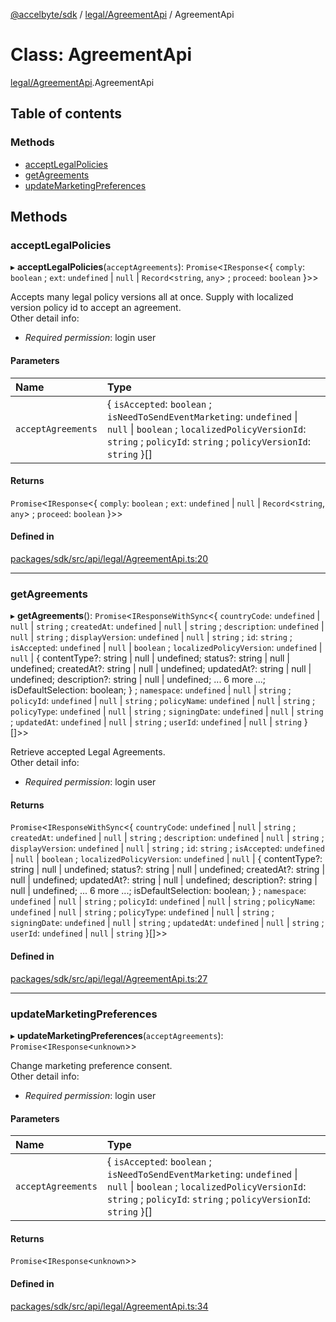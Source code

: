 [@accelbyte/sdk](../README.md) / [legal/AgreementApi](../modules/legal_AgreementApi.md) / AgreementApi

# Class: AgreementApi

[legal/AgreementApi](../modules/legal_AgreementApi.md).AgreementApi

## Table of contents

### Methods

- [acceptLegalPolicies](legal_AgreementApi.AgreementApi.md#acceptlegalpolicies)
- [getAgreements](legal_AgreementApi.AgreementApi.md#getagreements)
- [updateMarketingPreferences](legal_AgreementApi.AgreementApi.md#updatemarketingpreferences)

## Methods

### acceptLegalPolicies

▸ **acceptLegalPolicies**(`acceptAgreements`): `Promise`<`IResponse`<{ `comply`: `boolean` ; `ext`: `undefined` \| ``null`` \| `Record`<`string`, `any`\> ; `proceed`: `boolean`  }\>\>

Accepts many legal policy versions all at once. Supply with localized version policy id to accept an agreement.<br>Other detail info: <ul><li><i>Required permission</i>: login user</li></ul>

#### Parameters

| Name | Type |
| :------ | :------ |
| `acceptAgreements` | { `isAccepted`: `boolean` ; `isNeedToSendEventMarketing`: `undefined` \| ``null`` \| `boolean` ; `localizedPolicyVersionId`: `string` ; `policyId`: `string` ; `policyVersionId`: `string`  }[] |

#### Returns

`Promise`<`IResponse`<{ `comply`: `boolean` ; `ext`: `undefined` \| ``null`` \| `Record`<`string`, `any`\> ; `proceed`: `boolean`  }\>\>

#### Defined in

[packages/sdk/src/api/legal/AgreementApi.ts:20](https://github.com/AccelByte/accelbyte-web-sdk/blob/68edbf1/packages/sdk/src/api/legal/AgreementApi.ts#L20)

___

### getAgreements

▸ **getAgreements**(): `Promise`<`IResponseWithSync`<{ `countryCode`: `undefined` \| ``null`` \| `string` ; `createdAt`: `undefined` \| ``null`` \| `string` ; `description`: `undefined` \| ``null`` \| `string` ; `displayVersion`: `undefined` \| ``null`` \| `string` ; `id`: `string` ; `isAccepted`: `undefined` \| ``null`` \| `boolean` ; `localizedPolicyVersion`: `undefined` \| ``null`` \| { contentType?: string \| null \| undefined; status?: string \| null \| undefined; createdAt?: string \| null \| undefined; updatedAt?: string \| null \| undefined; description?: string \| null \| undefined; ... 6 more ...; isDefaultSelection: boolean; } ; `namespace`: `undefined` \| ``null`` \| `string` ; `policyId`: `undefined` \| ``null`` \| `string` ; `policyName`: `undefined` \| ``null`` \| `string` ; `policyType`: `undefined` \| ``null`` \| `string` ; `signingDate`: `undefined` \| ``null`` \| `string` ; `updatedAt`: `undefined` \| ``null`` \| `string` ; `userId`: `undefined` \| ``null`` \| `string`  }[]\>\>

Retrieve accepted Legal Agreements.<br>Other detail info: <ul><li><i>Required permission</i>: login user</li></ul>

#### Returns

`Promise`<`IResponseWithSync`<{ `countryCode`: `undefined` \| ``null`` \| `string` ; `createdAt`: `undefined` \| ``null`` \| `string` ; `description`: `undefined` \| ``null`` \| `string` ; `displayVersion`: `undefined` \| ``null`` \| `string` ; `id`: `string` ; `isAccepted`: `undefined` \| ``null`` \| `boolean` ; `localizedPolicyVersion`: `undefined` \| ``null`` \| { contentType?: string \| null \| undefined; status?: string \| null \| undefined; createdAt?: string \| null \| undefined; updatedAt?: string \| null \| undefined; description?: string \| null \| undefined; ... 6 more ...; isDefaultSelection: boolean; } ; `namespace`: `undefined` \| ``null`` \| `string` ; `policyId`: `undefined` \| ``null`` \| `string` ; `policyName`: `undefined` \| ``null`` \| `string` ; `policyType`: `undefined` \| ``null`` \| `string` ; `signingDate`: `undefined` \| ``null`` \| `string` ; `updatedAt`: `undefined` \| ``null`` \| `string` ; `userId`: `undefined` \| ``null`` \| `string`  }[]\>\>

#### Defined in

[packages/sdk/src/api/legal/AgreementApi.ts:27](https://github.com/AccelByte/accelbyte-web-sdk/blob/68edbf1/packages/sdk/src/api/legal/AgreementApi.ts#L27)

___

### updateMarketingPreferences

▸ **updateMarketingPreferences**(`acceptAgreements`): `Promise`<`IResponse`<`unknown`\>\>

Change marketing preference consent.<br>Other detail info: <ul><li><i>Required permission</i>: login user</li></ul>

#### Parameters

| Name | Type |
| :------ | :------ |
| `acceptAgreements` | { `isAccepted`: `boolean` ; `isNeedToSendEventMarketing`: `undefined` \| ``null`` \| `boolean` ; `localizedPolicyVersionId`: `string` ; `policyId`: `string` ; `policyVersionId`: `string`  }[] |

#### Returns

`Promise`<`IResponse`<`unknown`\>\>

#### Defined in

[packages/sdk/src/api/legal/AgreementApi.ts:34](https://github.com/AccelByte/accelbyte-web-sdk/blob/68edbf1/packages/sdk/src/api/legal/AgreementApi.ts#L34)
